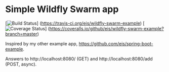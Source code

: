 Simple Wildfly Swarm app
========================

[![Build Status](https://api.travis-ci.org/eis/wildfly-swarm-example.svg?branch=master)]
(https://travis-ci.org/eis/wildfly-swarm-example)
[![Coverage Status](http://img.shields.io/coveralls/eis/wildfly-swarm-example/master.svg)]
(https://coveralls.io/github/eis/wildfly-swarm-example?branch=master)

Inspired by my other example app, https://github.com/eis/spring-boot-example.

Answers to http://localhost:8080/ (GET) and http://localhost:8080/add (POST, async).

